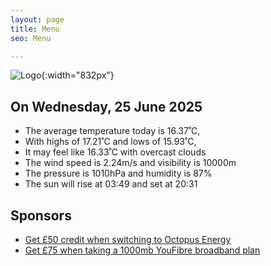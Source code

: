 ```yaml
---
layout: page
title: Menu
seo: Menu

---
```


![Logo](/images/logo.jpg){:width="832px"}

<!-- weather_marker starts -->
## On Wednesday, 25 June 2025

- The average temperature today is 16.37˚C,
- With highs of 17.21˚C and lows of 15.93˚C,
- It may feel like 16.33˚C with overcast clouds
- The wind speed is 2.24m/s and visibility is 10000m
- The pressure is 1010hPa and humidity is 87%
- The sun will rise at 03:49 and set at 20:31

<!-- weather_marker ends -->

## Sponsors

- [Get £50 credit when switching to Octopus Energy](https://bit.ly/3oD1nnS)
- [Get £75 when taking a 1000mb YouFibre broadband plan](https://aklam.io/91zWhU?)
